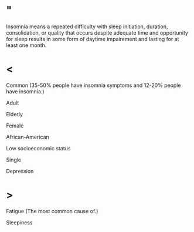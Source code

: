 # "

Insomnia means a repeated difficulty with sleep initiation, duration, consolidation, or quality that occurs despite adequate time and opportunity for sleep results in some form of daytime impairement and lasting for at least one month.

# <

Common
(35-50% people have insomnia symptoms and 12-20% people have insomnia.)

Adult

Elderly

Female

African-American

Low socioeconomic status

Single

Depression

# >

Fatigue
(The most common cause of.)

Sleepiness
